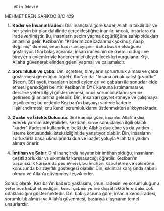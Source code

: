         #Din Ödevi#

MEHMET EREN SARIKOÇ 8/C 429


1. **Kader ve İnsanın İradesi**: Dinî inançlara göre kader, Allah’ın takdiridir ve her şeyin bir plan dahilinde gerçekleştiğine inanılır. Ancak, insanlara da irade verilmiştir. Bu, insanların seçim yapma özgürlüğüne sahip oldukları anlamına gelir. Keziban’ın “Kaderimizde kazanmak yokmuş, nasip değilmiş” demesi, onun kader anlayışının daha baskın olduğunu gösteriyor. Dinî bakış açısında, insan iradesinin de önemli olduğu ve bireylerin eylemleriyle kaderlerini etkileyebilecekleri vurgulanır. Kişi, Allah’a güvenerek elinden geleni yapmalı ve çalışmalıdır.

2. **Sorumluluk ve Çaba**: Dinî öğretiler, bireylerin sorumluluk alması ve çaba göstermesi gerektiğini öğretir. Kur'an'da, "İnsana ancak çalıştığı vardır" (Necm, 39) ayeti, insanların kendi eylemleri ve çabaları ile sonuçlar elde etmesi gerektiğini belirtir. Keziban’ın DYK kursuna katılmaması ve derslere yeterli ilgiyi göstermemesi, onun sorumluluklarını yerine getirmediği anlamına gelebilir. Din, insanları gayret etmeye ve çalışmaya teşvik eder; bu nedenle Keziban’ın başarıyı sadece kaderle ilişkilendirmesi, onu kendi sorumluluklarını üstlenmekten alıkoymaktadır.

3. **Dualar ve İstekte Bulunma**: Dinî inanışa göre, insanlar Allah'a dua ederek yardım isteyebilirler. Keziban, sınav sonuçlarıyla ilgili olarak "kader" ifadesini kullanırken, belki de Allah’a dua etme ya da yardım isteme konusundaki isteksizliğini de yansıtıyor olabilir. Din, insanların zorluklarla başa çıkmalarında dua ve ibadet yoluyla Allah’tan yardım almayı önerir.

4. **İmtihan ve Sabır**: Dinî inançlarda hayatın bir imtihan olduğu, insanların çeşitli zorluklar ve sıkıntılarla karşılaşacağı öğretilir. Keziban’ın başarısızlık karşısında pes etmesi, bu imtihanı kabul etme ve sabretme konusunda bir zayıflık göstergesi olabilir. Din, sıkıntılar karşısında sabırlı olmayı ve Allah’a güvenmeyi teşvik eder.

Sonuç olarak, Keziban’ın kaderci yaklaşımı, onun iradesini ve sorumluluğunu yeterince kabul etmediğini, kendi çabası yerine dışsal faktörlere daha çok odaklandığını göstermektedir. Dinî bakış açısına göre, insanın kendi iradesi, sorumluluk alması ve Allah’a güvenmesi, başarıya ulaşmanın temel unsurlarıdır.
